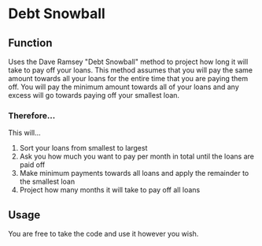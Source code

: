 # Debt Snowball

## Function
Uses the Dave Ramsey "Debt Snowball" method to project how long it will take to pay off your loans. This method assumes that you will pay the same amount towards all your loans for the entire time that you are paying them off. You will pay the minimum amount towards all of your loans and any excess will go towards paying off your smallest loan.

### Therefore...
This will...
1. Sort your loans from smallest to largest
2. Ask you how much you want to pay per month in total until the loans are paid off
3. Make minimum payments towards all loans and apply the remainder to the smallest loan
4. Project how many months it will take to pay off all loans

## Usage
You are free to take the code and use it however you wish. 
